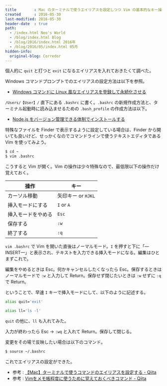 ```yaml
---
title        : Mac のターミナルで使うエイリアスを設定しつつ Vim の基本的なキー操作を覚えてみる
created      : 2016-05-30
last-modified: 2016-05-30
header-date  : true
path:
  - /index.html Neo's World
  - /blog/index.html Blog
  - /blog/2016/index.html 2016年
  - /blog/2016/05/index.html 05月
hidden-info:
  original-blog: Corredor
---
```


個人的に `quit` と打つと `exit` になるエイリアスを入れておきたくて調べた。

Windows コマンドプロンプトでのエイリアスの設定方法は以下を参照。

- [Windows コマンドに Linux 風なエイリアスを登録して永続化させる](/blog/2016/01/19-01.html)

`/Users/【User】/` 直下にある `.bashrc` に書く。`.bashrc` の新規作成方法と、ターミナル起動時に読み込ませるための `.bash_profile` の作成方法は以下。

- [Node.js をバージョン管理できる体制でインストールする](26-05.html)

特殊なファイルを Finder で表示するように設定している場合は、Finder から開いても良いけど、せっかくなのでコマンドラインで使うテキストエディタである Vim を使ってみよう。

```bash
$ cd ~
$ vim .bashrc
```

こうすると Vim が開く。Vim の操作は少々特殊なので、最低限以下の操作だけ覚えておく。

| 操作               | キー               |
|--------------------|--------------------|
| カーソル移動       | 矢印キー or `HJKL` |
| 挿入モードにする   | `I` or `A`         |
| 挿入モードをやめる | `Esc`              |
| 保存する           | `:w`               |
| 終了する           | `:q`               |

`vim .bashrc` で Vim を開いた直後はノーマルモード。`I` を押すと下に「—INSERT—」と表示され、テキストを入力できる挿入モードになる。編集はひとまずこれで。

編集をやめるときは Esc。何かキャンセルしたくなったら Esc。保存するときはノーマルモードで `:w` と入力して Return。保存せず閉じたいときは `:w` せずに `:q` で Return。

ということで、早速 `I` キーで挿入モードにして、以下のように記述する。

```bash
alias quit='exit'

alias ll='ls -l'
```

`quit` の他に、`ll` も入れてみた。

入力が終わったら Esc → `:wq` と入れて Return。保存して閉じる。

変更をその場で反映したい場合は以下のコマンド。

```bash
$ source ~/.bashrc
```

これでエイリアスの設定ができた。

- 参考 : [【Mac】ターミナルで使うコマンドのエイリアスを設定する - Qiita](http://qiita.com/YusukeHigaki/items/67a17995c8a4e1329d11)
- 参考 : [Vimをメモ帳程度に使うために覚えておくべきコマンド - Qiita](http://qiita.com/honeniq/items/201156650310c4968c3a)

